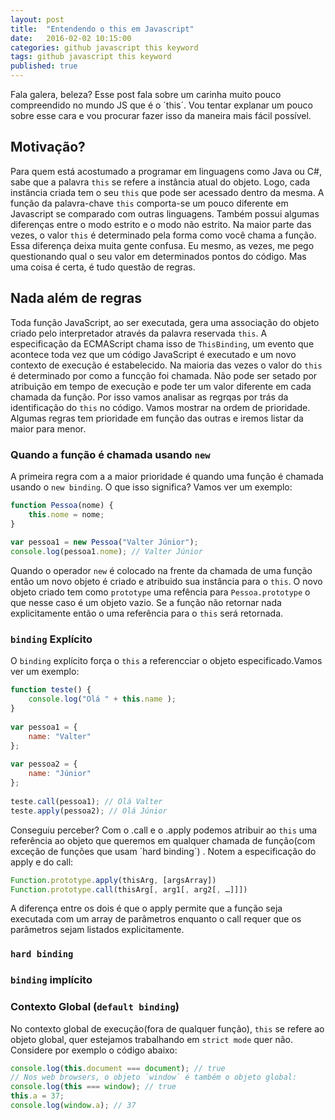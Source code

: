 ```yaml
---
layout: post
title:  "Entendendo o this em Javascript"
date:   2016-02-02 10:15:00
categories: github javascript this keyword
tags: github javascript this keyword
published: true
---
```


Fala galera, beleza? Esse post fala sobre um carinha muito pouco compreendido no mundo JS que é o ´this´. Vou tentar explanar um pouco sobre esse cara e vou procurar fazer isso da maneira mais fácil possível. 

## Motivação?

Para quem está acostumado a programar em linguagens como Java ou C#, sabe que a palavra `this` se refere a instância atual do objeto. Logo, cada instância criada tem o seu `this` que pode ser acessado dentro da mesma. A função da palavra-chave `this` comporta-se um pouco diferente em Javascript se comparado com outras linguagens. Também possui algumas diferenças entre o modo estrito e o modo não estrito. Na maior parte das vezes, o valor `this` é determinado pela forma como você chama a função. Essa diferença deixa muita gente confusa. Eu mesmo, as vezes, me pego questionando qual o seu valor em determinados pontos do código. Mas uma coisa é certa, é tudo questão de regras. 

## Nada além de regras

Toda função JavaScript, ao ser executada, gera uma associação do objeto criado pelo interpretador através da palavra reservada `this`. A especificação da ECMAScript chama isso de `ThisBinding`, um evento que acontece toda vez que um código JavaScript é executado e um novo contexto de execução é estabelecido. Na maioria das vezes o valor do `this` é determinado por como a funcção foi chamada. Não pode ser setado por atribuição em tempo de execução e pode ter um valor diferente em cada chamada da função. Por isso vamos analisar as regrqas por trás da identificação do `this` no código. Vamos mostrar na ordem de prioridade. Algumas regras tem prioridade em função das outras e iremos listar da maior para menor. 

### Quando a função é chamada usando `new`

A primeira regra com a a maior prioridade é quando uma função é chamada usando o `new binding`.
O que isso significa? Vamos ver um exemplo: 

```javascript
function Pessoa(nome) {
    this.nome = nome;
}
 
var pessoa1 = new Pessoa("Valter Júnior");
console.log(pessoa1.nome); // Valter Júnior
```

Quando o operador `new` é colocado na frente da chamada de uma função então um novo objeto é criado e atribuido sua instância para o `this`. O novo objeto criado tem como `prototype` uma refência para `Pessoa.prototype` o que nesse caso é um objeto vazio. Se a função não retornar nada explicitamente então o uma referência para o `this` será retornada. 

### `binding` Explícito

O `binding` explícito força o `this` a referencciar o objeto especificado.Vamos ver um exemplo:

```javascript
function teste() {
    console.log("Olá " + this.name );
}
 
var pessoa1 = {
    name: "Valter"
};
 
var pessoa2 = {
    name: "Júnior"
};
 
teste.call(pessoa1); // Olá Valter
teste.apply(pessoa2); // Olá Júnior
```

Conseguiu perceber?  Com o .call e o .apply podemos atribuir ao `this` uma referência ao objeto que queremos em qualquer chamada de função(com exceção de funções que usam ´hard binding´) .
Notem a especificação do apply e do call:

```javascript
Function.prototype.apply(thisArg, [argsArray])
Function.prototype.call(thisArg[, arg1[, arg2[, …]]])
```

A diferença entre os dois é que o apply permite que a função seja executada com um array de parâmetros enquanto o call requer que os parâmetros sejam listados explicitamente. 

### `hard binding`

### `binding` implícito

### Contexto Global (`default binding`)

No contexto global de execução(fora de qualquer função), `this` se refere ao objeto global, quer estejamos trabalhando em `strict mode` quer não. 
Considere por exemplo o código abaixo: 

```javascript
console.log(this.document === document); // true
// Nos web browsers, o objeto `window` é também o objeto global:
console.log(this === window); // true
this.a = 37;
console.log(window.a); // 37
```



